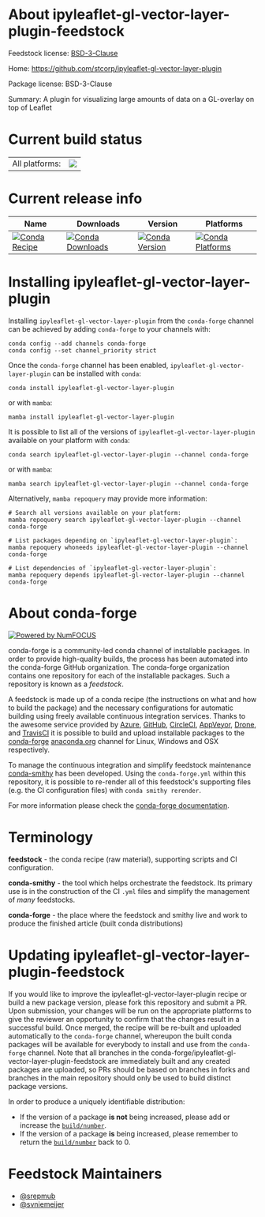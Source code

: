 About ipyleaflet-gl-vector-layer-plugin-feedstock
=================================================

Feedstock license: [BSD-3-Clause](https://github.com/conda-forge/ipyleaflet-gl-vector-layer-plugin-feedstock/blob/main/LICENSE.txt)

Home: https://github.com/stcorp/ipyleaflet-gl-vector-layer-plugin

Package license: BSD-3-Clause

Summary: A plugin for visualizing large amounts of data on a GL-overlay on top of Leaflet

Current build status
====================


<table><tr><td>All platforms:</td>
    <td>
      <a href="https://dev.azure.com/conda-forge/feedstock-builds/_build/latest?definitionId=16188&branchName=main">
        <img src="https://dev.azure.com/conda-forge/feedstock-builds/_apis/build/status/ipyleaflet-gl-vector-layer-plugin-feedstock?branchName=main">
      </a>
    </td>
  </tr>
</table>

Current release info
====================

| Name | Downloads | Version | Platforms |
| --- | --- | --- | --- |
| [![Conda Recipe](https://img.shields.io/badge/recipe-ipyleaflet--gl--vector--layer--plugin-green.svg)](https://anaconda.org/conda-forge/ipyleaflet-gl-vector-layer-plugin) | [![Conda Downloads](https://img.shields.io/conda/dn/conda-forge/ipyleaflet-gl-vector-layer-plugin.svg)](https://anaconda.org/conda-forge/ipyleaflet-gl-vector-layer-plugin) | [![Conda Version](https://img.shields.io/conda/vn/conda-forge/ipyleaflet-gl-vector-layer-plugin.svg)](https://anaconda.org/conda-forge/ipyleaflet-gl-vector-layer-plugin) | [![Conda Platforms](https://img.shields.io/conda/pn/conda-forge/ipyleaflet-gl-vector-layer-plugin.svg)](https://anaconda.org/conda-forge/ipyleaflet-gl-vector-layer-plugin) |

Installing ipyleaflet-gl-vector-layer-plugin
============================================

Installing `ipyleaflet-gl-vector-layer-plugin` from the `conda-forge` channel can be achieved by adding `conda-forge` to your channels with:

```
conda config --add channels conda-forge
conda config --set channel_priority strict
```

Once the `conda-forge` channel has been enabled, `ipyleaflet-gl-vector-layer-plugin` can be installed with `conda`:

```
conda install ipyleaflet-gl-vector-layer-plugin
```

or with `mamba`:

```
mamba install ipyleaflet-gl-vector-layer-plugin
```

It is possible to list all of the versions of `ipyleaflet-gl-vector-layer-plugin` available on your platform with `conda`:

```
conda search ipyleaflet-gl-vector-layer-plugin --channel conda-forge
```

or with `mamba`:

```
mamba search ipyleaflet-gl-vector-layer-plugin --channel conda-forge
```

Alternatively, `mamba repoquery` may provide more information:

```
# Search all versions available on your platform:
mamba repoquery search ipyleaflet-gl-vector-layer-plugin --channel conda-forge

# List packages depending on `ipyleaflet-gl-vector-layer-plugin`:
mamba repoquery whoneeds ipyleaflet-gl-vector-layer-plugin --channel conda-forge

# List dependencies of `ipyleaflet-gl-vector-layer-plugin`:
mamba repoquery depends ipyleaflet-gl-vector-layer-plugin --channel conda-forge
```


About conda-forge
=================

[![Powered by
NumFOCUS](https://img.shields.io/badge/powered%20by-NumFOCUS-orange.svg?style=flat&colorA=E1523D&colorB=007D8A)](https://numfocus.org)

conda-forge is a community-led conda channel of installable packages.
In order to provide high-quality builds, the process has been automated into the
conda-forge GitHub organization. The conda-forge organization contains one repository
for each of the installable packages. Such a repository is known as a *feedstock*.

A feedstock is made up of a conda recipe (the instructions on what and how to build
the package) and the necessary configurations for automatic building using freely
available continuous integration services. Thanks to the awesome service provided by
[Azure](https://azure.microsoft.com/en-us/services/devops/), [GitHub](https://github.com/),
[CircleCI](https://circleci.com/), [AppVeyor](https://www.appveyor.com/),
[Drone](https://cloud.drone.io/welcome), and [TravisCI](https://travis-ci.com/)
it is possible to build and upload installable packages to the
[conda-forge](https://anaconda.org/conda-forge) [anaconda.org](https://anaconda.org/)
channel for Linux, Windows and OSX respectively.

To manage the continuous integration and simplify feedstock maintenance
[conda-smithy](https://github.com/conda-forge/conda-smithy) has been developed.
Using the ``conda-forge.yml`` within this repository, it is possible to re-render all of
this feedstock's supporting files (e.g. the CI configuration files) with ``conda smithy rerender``.

For more information please check the [conda-forge documentation](https://conda-forge.org/docs/).

Terminology
===========

**feedstock** - the conda recipe (raw material), supporting scripts and CI configuration.

**conda-smithy** - the tool which helps orchestrate the feedstock.
                   Its primary use is in the construction of the CI ``.yml`` files
                   and simplify the management of *many* feedstocks.

**conda-forge** - the place where the feedstock and smithy live and work to
                  produce the finished article (built conda distributions)


Updating ipyleaflet-gl-vector-layer-plugin-feedstock
====================================================

If you would like to improve the ipyleaflet-gl-vector-layer-plugin recipe or build a new
package version, please fork this repository and submit a PR. Upon submission,
your changes will be run on the appropriate platforms to give the reviewer an
opportunity to confirm that the changes result in a successful build. Once
merged, the recipe will be re-built and uploaded automatically to the
`conda-forge` channel, whereupon the built conda packages will be available for
everybody to install and use from the `conda-forge` channel.
Note that all branches in the conda-forge/ipyleaflet-gl-vector-layer-plugin-feedstock are
immediately built and any created packages are uploaded, so PRs should be based
on branches in forks and branches in the main repository should only be used to
build distinct package versions.

In order to produce a uniquely identifiable distribution:
 * If the version of a package **is not** being increased, please add or increase
   the [``build/number``](https://docs.conda.io/projects/conda-build/en/latest/resources/define-metadata.html#build-number-and-string).
 * If the version of a package **is** being increased, please remember to return
   the [``build/number``](https://docs.conda.io/projects/conda-build/en/latest/resources/define-metadata.html#build-number-and-string)
   back to 0.

Feedstock Maintainers
=====================

* [@srepmub](https://github.com/srepmub/)
* [@svniemeijer](https://github.com/svniemeijer/)

